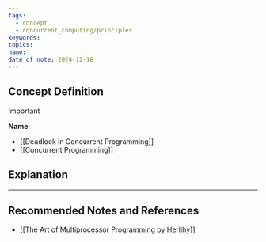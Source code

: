 ```yaml
---
tags:
  - concept
  - concurrent_computing/principles
keywords: 
topics: 
name: 
date of note: 2024-12-18
---
```


## Concept Definition

>[!important]
>**Name**: 


- [[Deadlock in Concurrent Programming]]
- [[Concurrent Programming]]

## Explanation





-----------
##  Recommended Notes and References


- [[The Art of Multiprocessor Programming by Herlihy]]